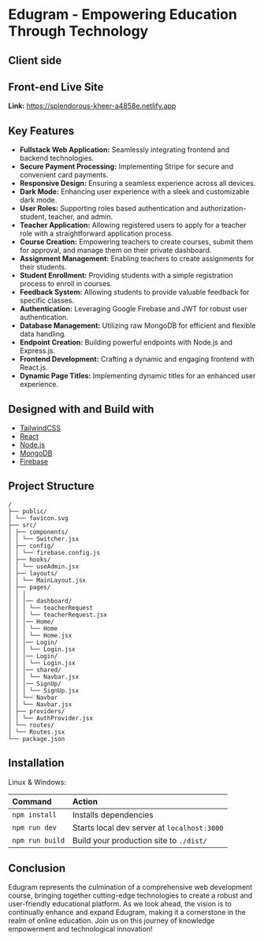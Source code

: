 # Edugram - Empowering Education Through Technology

## Client side

## Front-end Live Site
 **Link:** https://splendorous-kheer-a4858e.netlify.app

## Key Features
* **Fullstack Web Application:** Seamlessly integrating frontend and backend technologies.
* **Secure Payment Processing:** Implementing Stripe for secure and convenient card payments.
* **Responsive Design:** Ensuring a seamless experience across all devices.
* **Dark Mode:** Enhancing user experience with a sleek and customizable dark mode.
* **User Roles:** Supporting roles based authentication and authorization- student, teacher, and admin.
* **Teacher Application:** Allowing registered users to apply for a teacher role with a straightforward application process.
* **Course Creation:** Empowering teachers to create courses, submit them for approval, and manage them on their private dashboard.
* **Assignment Management:** Enabling teachers to create assignments for their students.
* **Student Enrollment:** Providing students with a simple registration process to enroll in courses.
* **Feedback System:** Allowing students to provide valuable feedback for specific classes.
* **Authentication:** Leveraging Google Firebase and JWT for robust user authentication.
* **Database Management:** Utilizing raw MongoDB for efficient and flexible data handling.
* **Endpoint Creation:** Building powerful endpoints with Node.js and Express.js.
* **Frontend Development:** Crafting a dynamic and engaging frontend with React.js.
* **Dynamic Page Titles:** Implementing dynamic titles for an enhanced user experience.

## Designed with and Build with
* [TailwindCSS](https://tailwindcss.com)
* [React](https://react.dev)
* [Node.js](https://nodejs.org)
* [MongoDB](https://www.mongodb.com)
* [Firebase](https://firebase.google.com)

## Project Structure
```
/
├── public/
│ └── favicon.svg
├── src/
│ ├── components/
│ │ └── Switcher.jsx
│ ├── config/
│ │ └── firebase.config.js
│ ├── hooks/
│ │ └── useAdmin.jsx
│ ├── layouts/
│ │ └── MainLayout.jsx
│ ├── pages/
│ │ │
│ │ │── dashboard/
│ │ │ └── teacherRequest
│ │ │ └── teacherRequest.jsx
│ │ │── Home/
│ │ │ └── Home
│ │ │ └── Home.jsx
│ │ │── Login/
│ │ │ └── Login.jsx
│ │ │── Login/
│ │ │ └── Login.jsx
│ │ │── shared/
│ │ │ └── Navbar.jsx
│ │ │── SignUp/
│ │ │ └── SignUp.jsx
│ │ └── Navbar
│ │ └── Navbar.jsx
│ ├── providers/
│ │ └── AuthProvider.jsx
│ └── routes/
│ └── Routes.jsx
└── package.json
```


## Installation
Linux & Windows:

| Command                   | Action                                           |
| :------------------------ | :----------------------------------------------- |
| `npm install`             | Installs dependencies                            |
| `npm run dev`             | Starts local dev server at `localhost:3000`      |
| `npm run build`           | Build your production site to `./dist/`          |

## Conclusion
Edugram represents the culmination of a comprehensive web development course, bringing together cutting-edge technologies to create a robust and user-friendly educational platform. As we look ahead, the vision is to continually enhance and expand Edugram, making it a cornerstone in the realm of online education. Join us on this journey of knowledge empowerment and technological innovation!

